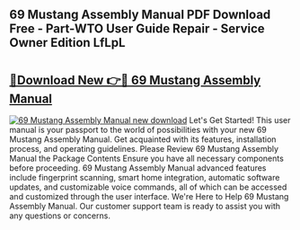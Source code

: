 ## 69 Mustang Assembly Manual PDF Download Free - Part-WTO User Guide Repair - Service Owner Edition LfLpL

# <h2><a href="http://bc47998.oget.top/?id=69+Mustang+Assembly+Manual">🔗Download New 👉🔴 69 Mustang Assembly Manual</a></h2>

[![69 Mustang Assembly Manual new download](https://i.imgur.com/5g1atiW.png)](http://bc47998.oget.top/?id=69+Mustang+Assembly+Manual)
Let's Get Started! This user manual is your passport to the world of possibilities with your new 69 Mustang Assembly Manual. Get acquainted with its features, installation process, and operating guidelines. Please Review 69 Mustang Assembly Manual the Package Contents Ensure you have all necessary components before proceeding. 69 Mustang Assembly Manual advanced features include fingerprint scanning, smart home integration, automatic software updates, and customizable voice commands, all of which can be accessed and customized through the user interface. We're Here to Help 69 Mustang Assembly Manual. Our customer support team is ready to assist you with any questions or concerns.
